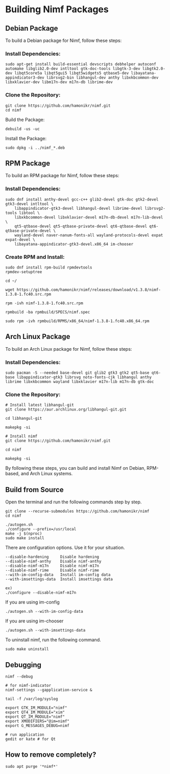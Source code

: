 # Building Nimf Packages

## Debian Package
To build a Debian package for Nimf, follow these steps:

### Install Dependencies:

```sudo apt-get update
sudo apt-get install build-essential devscripts debhelper autoconf automake libglib2.0-dev intltool gtk-doc-tools libgtk-3-dev libgtk2.0-dev libqt5core5a libqt5gui5 libqt5widgets5 qtbase5-dev libayatana-appindicator3-dev librsvg2-bin libhangul-dev anthy libxkbcommon-dev libxklavier-dev libm17n-dev m17n-db librime-dev

```

### Clone the Repository:

```
git clone https://github.com/hamonikr/nimf.git
cd nimf
```

Build the Package:
```
debuild -us -uc
```
Install the Package:
```
sudo dpkg -i ../nimf_*.deb
```

## RPM Package
To build an RPM package for Nimf, follow these steps:

### Install Dependencies:

```
sudo dnf install anthy-devel gcc-c++ glib2-devel gtk-doc gtk2-devel gtk3-devel intltool \
    libappindicator-gtk3-devel libhangul-devel librime-devel librsvg2-tools libtool \
    libxkbcommon-devel libxklavier-devel m17n-db-devel m17n-lib-devel \
    qt5-qtbase-devel qt5-qtbase-private-devel qt6-qtbase-devel qt6-qtbase-private-devel \
    wayland-devel naver-nanum-fonts-all wayland-protocols-devel expat expat-devel \
    libayatana-appindicator-gtk3-devel.x86_64 im-chooser
```

### Create RPM and Install:
```
sudo dnf install rpm-build rpmdevtools
rpmdev-setuptree

cd ~/

wget https://github.com/hamonikr/nimf/releases/download/v1.3.8/nimf-1.3.8-1.fc40.src.rpm

rpm -ivh nimf-1.3.8-1.fc40.src.rpm

rpmbuild -ba rpmbuild/SPECS/nimf.spec

sudo rpm -ivh rpmbuild/RPMS/x86_64/nimf-1.3.8-1.fc40.x86_64.rpm 
```

## Arch Linux Package
To build an Arch Linux package for Nimf, follow these steps:

### Install Dependencies:

```
sudo pacman -S --needed base-devel git glib2 gtk3 gtk2 qt5-base qt6-base libappindicator-gtk3 librsvg noto-fonts-cjk libhangul anthy librime libxkbcommon wayland libxklavier m17n-lib m17n-db gtk-doc
```

### Clone the Repository:

```
# Install latest libhangul-git
git clone https://aur.archlinux.org/libhangul-git.git

cd libhangul-git

makepkg -si 

# Install nimf
git clone https://github.com/hamonikr/nimf.git

cd nimf

makepkg -si 
```
By following these steps, you can build and install Nimf on Debian, RPM-based, and Arch Linux systems.

## Build from Source
Open the terminal and run the following commands step by step.
```
git clone --recurse-submodules https://github.com/hamonikr/nimf
cd nimf

./autogen.sh
./configure --prefix=/usr/local
make -j $(nproc)
sudo make install
```

There are configuration options. Use it for your situation.
```
--disable-hardening     Disable hardening
--disable-nimf-anthy    Disable nimf-anthy
--disable-nimf-m17n     Disable nimf-m17n
--disable-nimf-rime     Disable nimf-rime
--with-im-config-data   Install im-config data
--with-imsettings-data  Install imsettings data

ex)
./configure --disable-nimf-m17n
```
If you are using im-config
```
./autogen.sh --with-im-config-data
```
If you are using im-chooser
```
./autogen.sh --with-imsettings-data
```
To uninstall nimf, run the following command.
```
sudo make uninstall
```

## Debugging
```
nimf --debug

# for nimf-indicator
nimf-settings --gapplication-service & 

tail -f /var/log/syslog

export GTK_IM_MODULE="nimf"
export QT4_IM_MODULE="xim"
export QT_IM_MODULE="nimf"
export XMODIFIERS="@im=nimf"
export G_MESSAGES_DEBUG=nimf

# run application
gedit or kate # for Qt
```

## How to remove completely?
```
sudo apt purge '*nimf*'
```